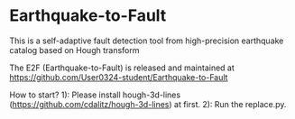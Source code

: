 # Earthquake-to-Fault
This is a self-adaptive fault detection tool from high-precision earthquake catalog based on Hough transform

The E2F (Earthquake-to-Fault) is released and maintained at https://github.com/User0324-student/Earthquake-to-Fault

How to start? 1): Please install hough-3d-lines (https://github.com/cdalitz/hough-3d-lines) at first. 2): Run the replace.py.
